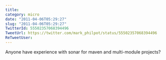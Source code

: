 ```yaml
---
title: 
category: micro
date: "2011-04-06T05:29:27"
slug: "2011-04-06T05:29:27"
TwitterId: 55502357068394496
TweetUrl: https://twitter.com/mark_philpot/status/55502357068394496
ReTweetUser: 
---
```


Anyone have experience with sonar for maven and multi-module projects?